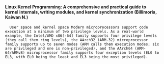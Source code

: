 #### Linux Kernel Programming: A comprehensive and practical guide to kernel internals, writing modules, and kernel synchronization (Billimoria, Kaiwan N.)
      User space and kernel space Modern microprocessors support code execution at a minimum of two privilege levels. As a real-world example, the Intel/AMD x86[-64] family supports four privilege levels (they call them ring levels), the AArch32 (ARM-32) microprocessor family supports up to seven modes (ARM calls them execution modes; six are privileged and one is non-privileged), and the AArch64 (ARM-64/ARMv8) microprocessor family supports four exception levels (EL0 to EL3, with EL0 being the least and EL3 being the most privileged).

